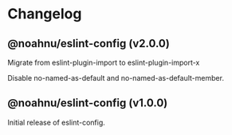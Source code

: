# Changelog

<!-- MONOWEAVE:BELOW -->

## @noahnu/eslint-config (v2.0.0) <a name="2.0.0"></a>

Migrate from eslint-plugin-import to eslint-plugin-import-x

Disable no-named-as-default and no-named-as-default-member.



## @noahnu/eslint-config (v1.0.0) <a name="1.0.0"></a>

Initial release of eslint-config.


